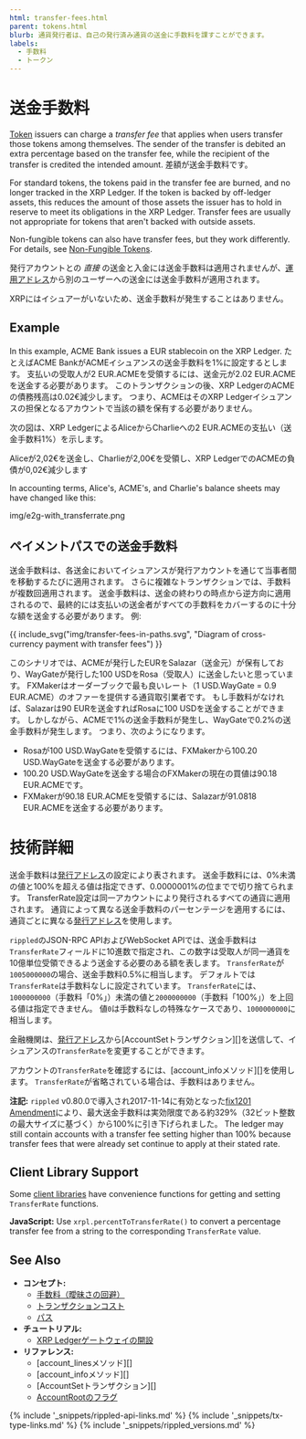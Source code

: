 ```yaml
---
html: transfer-fees.html
parent: tokens.html
blurb: 通貨発行者は、自己の発行済み通貨の送金に手数料を課すことができます。
labels:
  - 手数料
  - トークン
---
```


# 送金手数料

[Token](tokens.html) issuers can charge a _transfer fee_ that applies when users transfer those tokens among themselves. The sender of the transfer is debited an extra percentage based on the transfer fee, while the recipient of the transfer is credited the intended amount. 差額が送金手数料です。

For standard tokens, the tokens paid in the transfer fee are burned, and no longer tracked in the XRP Ledger. If the token is backed by off-ledger assets, this reduces the amount of those assets the issuer has to hold in reserve to meet its obligations in the XRP Ledger. Transfer fees are usually not appropriate for tokens that aren't backed with outside assets.

Non-fungible tokens can also have transfer fees, but they work differently. For details, see [Non-Fungible Tokens](non-fungible-tokens.html).

発行アカウントとの _直接_ の送金と入金には送金手数料は適用されませんが、[運用アドレス][]から別のユーザーへの送金には送金手数料が適用されます。

XRPにはイシュアーがいないため、送金手数料が発生することはありません。

## Example

In this example, ACME Bank issues a EUR stablecoin on the XRP Ledger. たとえばACME BankがACMEイシュアンスの送金手数料を1%に設定するとします。 支払いの受取人が2 EUR.ACMEを受領するには、送金元が2.02 EUR.ACMEを送金する必要があります。 このトランザクションの後、XRP LedgerのACMEの債務残高は0.02€減少します。 つまり、ACMEはそのXRP Ledgerイシュアンスの担保となるアカウントで当該の額を保有する必要がありません。

次の図は、XRP LedgerによるAliceからCharlieへの2 EUR.ACMEの支払い（送金手数料1%）を示します。

Aliceが2,02€を送金し、Charlieが2,00€を受領し、XRP LedgerでのACMEの負債が0,02€減少します

In accounting terms, Alice's, ACME's, and Charlie's balance sheets may have changed like this:

img/e2g-with_transferrate.png



## ペイメントパスでの送金手数料

<!--{# TODO: Update this for OwnerPaysFee amendment when that gets added #}-->

送金手数料は、各送金においてイシュアンスが発行アカウントを通じて当事者間を移動するたびに適用されます。 さらに複雑なトランザクションでは、手数料が複数回適用されます。 送金手数料は、送金の終わりの時点から逆方向に適用されるので、最終的には支払いの送金者がすべての手数料をカバーするのに十分な額を送金する必要があります。 例:

{{ include_svg("img/transfer-fees-in-paths.svg", "Diagram of cross-currency payment with transfer fees") }}

このシナリオでは、ACMEが発行したEURをSalazar（送金元）が保有しており、WayGateが発行した100 USDをRosa（受取人）に送金したいと思っています。 FXMakerはオーダーブックで最も良いレート（1 USD.WayGate = 0.9 EUR.ACME）のオファーを提供する通貨取引業者です。 もし手数料がなければ、Salazarは90 EURを送金すればRosaに100 USDを送金することができます。 しかしながら、ACMEで1%の送金手数料が発生し、WayGateで0.2%の送金手数料が発生します。 つまり、次のようになります。

* Rosaが100 USD.WayGateを受領するには、FXMakerから100.20 USD.WayGateを送金する必要があります。
* 100.20 USD.WayGateを送金する場合のFXMakerの現在の買値は90.18 EUR.ACMEです。
* FXMakerが90.18 EUR.ACMEを受領するには、Salazarが91.0818 EUR.ACMEを送金する必要があります。

<!-- SPELLING_IGNORE: waygate, fxmaker -->

# 技術詳細

送金手数料は[発行アドレス][]の設定により表されます。 送金手数料には、0%未満の値と100%を超える値は指定できず、0.0000001%の位までで切り捨てられます。 TransferRate設定は同一アカウントにより発行されるすべての通貨に適用されます。 通貨によって異なる送金手数料のパーセンテージを適用するには、通貨ごとに異なる[発行アドレス][]を使用します。

`rippled`のJSON-RPC APIおよびWebSocket APIでは、送金手数料は`TransferRate`フィールドに10進数で指定され、この数字は受取人が同一通貨を10億単位受領できるよう送金する必要のある額を表します。 `TransferRate`が`1005000000`の場合、送金手数料0.5%に相当します。 デフォルトでは`TransferRate`は手数料なしに設定されています。 `TransferRate`には、`1000000000`（手数料「0%」）未満の値と`2000000000`（手数料「100%」）を上回る値は指定できません。 値`0`は手数料なしの特殊なケースであり、`1000000000`に相当します。

金融機関は、[発行アドレス][]から\[AccountSetトランザクション\]\[\]を送信して、イシュアンスの`TransferRate`を変更することができます。

アカウントの`TransferRate`を確認するには、\[account_infoメソッド\]\[\]を使用します。 `TransferRate`が省略されている場合は、手数料はありません。

**注記:** `rippled` v0.80.0で導入され2017-11-14に有効となった[fix1201 Amendment](amendments.html)により、最大送金手数料は実効限度である約329%（32ビット整数の最大サイズに基づく）から100%に引き下げられました。 The ledger may still contain accounts with a transfer fee setting higher than 100% because transfer fees that were already set continue to apply at their stated rate.

## Client Library Support

Some [client libraries](client-libraries.html) have convenience functions for getting and setting `TransferRate` functions.

**JavaScript:** Use `xrpl.percentToTransferRate()` to convert a percentage transfer fee from a string to the corresponding `TransferRate` value.

## See Also

- **コンセプト:**
    - [手数料（曖昧さの回避）](fees.html)
    - [トランザクションコスト](transaction-cost.html)
    - [パス](paths.html)
- **チュートリアル:**
    - [XRP Ledgerゲートウェイの開設](become-an-xrp-ledger-gateway.html)
- **リファレンス:**
    - \[account_linesメソッド\]\[\]
    - \[account_infoメソッド\]\[\]
    - \[AccountSetトランザクション\]\[\]
    - [AccountRootのフラグ](accountroot.html#accountroot-flags)


<!--{# common link defs #}-->
{% include '_snippets/rippled-api-links.md' %}
{% include '_snippets/tx-type-links.md' %}
{% include '_snippets/rippled_versions.md' %}

[運用アドレス]: issuing-and-operational-addresses.html
[発行アドレス]: issuing-and-operational-addresses.html
